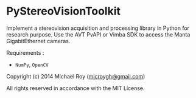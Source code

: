 # PyStereoVisionToolkit

Implement a stereovision acquisition and processing library in Python for research purpose.
Use the AVT PvAPI or Vimba SDK to access the Manta GigabitEthernet cameras.

Requirements :

- `NumPy`, `OpenCV`


Copyright (c) 2014 Michaël Roy (microygh@gmail.com)

All rights reserved in accordance with the MIT License.
